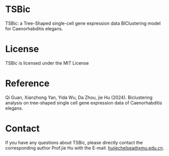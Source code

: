 # TSBic
TSBic: a Tree-Shaped single-cell gene expression data BIClustering model for Caenorhabditis elegans.
# License
TSBic is licensed under the MIT License
# Reference
Qi Guan, Xianzhong Yan, Yida Wu, Da Zhou, jie Hu (2024). Biclustering analysis on tree-shaped single cell gene expression data of Caenorhabditis elegans.
# Contact
lf you have any questions about TSBic, please directly contact the corresponding author Prof.jie Hu with the E-mail: hujiechelsea@xmu.edu.cn.
